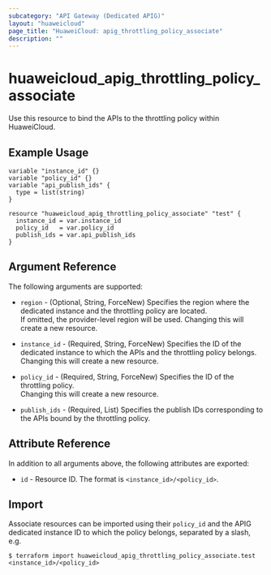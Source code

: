 ```yaml
---
subcategory: "API Gateway (Dedicated APIG)"
layout: "huaweicloud"
page_title: "HuaweiCloud: apig_throttling_policy_associate"
description: ""
---
```


# huaweicloud_apig_throttling_policy_associate

Use this resource to bind the APIs to the throttling policy within HuaweiCloud.

## Example Usage

```hcl
variable "instance_id" {}
variable "policy_id" {}
variable "api_publish_ids" {
  type = list(string)
}

resource "huaweicloud_apig_throttling_policy_associate" "test" {
  instance_id = var.instance_id
  policy_id   = var.policy_id
  publish_ids = var.api_publish_ids
}
```

## Argument Reference

The following arguments are supported:

* `region` - (Optional, String, ForceNew) Specifies the region where the dedicated instance and the throttling policy
  are located.  
  If omitted, the provider-level region will be used. Changing this will create a new resource.

* `instance_id` - (Required, String, ForceNew) Specifies the ID of the dedicated instance to which the APIs and the
  throttling policy belongs.  
  Changing this will create a new resource.

* `policy_id` - (Required, String, ForceNew) Specifies the ID of the throttling policy.  
  Changing this will create a new resource.

* `publish_ids` - (Required, List) Specifies the publish IDs corresponding to the APIs bound by the throttling policy.

## Attribute Reference

In addition to all arguments above, the following attributes are exported:

* `id` - Resource ID. The format is `<instance_id>/<policy_id>`.

## Import

Associate resources can be imported using their `policy_id` and the APIG dedicated instance ID to which the policy
belongs, separated by a slash, e.g.

```shell
$ terraform import huaweicloud_apig_throttling_policy_associate.test <instance_id>/<policy_id>
```
